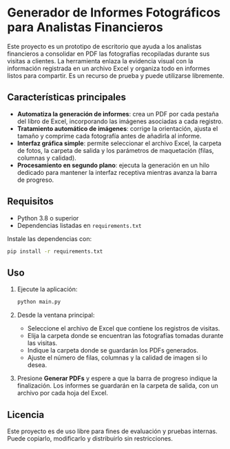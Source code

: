 # Generador de Informes Fotográficos para Analistas Financieros

Este proyecto es un prototipo de escritorio que ayuda a los analistas financieros a consolidar en PDF las fotografías recopiladas durante sus visitas a clientes. La herramienta enlaza la evidencia visual con la información registrada en un archivo Excel y organiza todo en informes listos para compartir. Es un recurso de prueba y puede utilizarse libremente.

## Características principales

- **Automatiza la generación de informes**: crea un PDF por cada pestaña del libro de Excel, incorporando las imágenes asociadas a cada registro.
- **Tratamiento automático de imágenes**: corrige la orientación, ajusta el tamaño y comprime cada fotografía antes de añadirla al informe.
- **Interfaz gráfica simple**: permite seleccionar el archivo Excel, la carpeta de fotos, la carpeta de salida y los parámetros de maquetación (filas, columnas y calidad).
- **Procesamiento en segundo plano**: ejecuta la generación en un hilo dedicado para mantener la interfaz receptiva mientras avanza la barra de progreso.

## Requisitos

- Python 3.8 o superior
- Dependencias listadas en `requirements.txt`

Instale las dependencias con:

```bash
pip install -r requirements.txt
```

## Uso

1. Ejecute la aplicación:

   ```bash
   python main.py
   ```

2. Desde la ventana principal:
   - Seleccione el archivo de Excel que contiene los registros de visitas.
   - Elija la carpeta donde se encuentran las fotografías tomadas durante las visitas.
   - Indique la carpeta donde se guardarán los PDFs generados.
   - Ajuste el número de filas, columnas y la calidad de imagen si lo desea.

3. Presione **Generar PDFs** y espere a que la barra de progreso indique la finalización. Los informes se guardarán en la carpeta de salida, con un archivo por cada hoja del Excel.

## Licencia

Este proyecto es de uso libre para fines de evaluación y pruebas internas. Puede copiarlo, modificarlo y distribuirlo sin restricciones.
